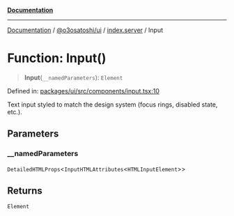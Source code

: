 [**Documentation**](../../../../README.md)

***

[Documentation](../../../../README.md) / [@o3osatoshi/ui](../../README.md) / [index.server](../README.md) / Input

# Function: Input()

> **Input**(`__namedParameters`): `Element`

Defined in: [packages/ui/src/components/input.tsx:10](https://github.com/o3osatoshi/experiment/blob/54ab00df974a3e9f8283fbcd8c611ed1e0274132/packages/ui/src/components/input.tsx#L10)

Text input styled to match the design system (focus rings, disabled state, etc.).

## Parameters

### \_\_namedParameters

`DetailedHTMLProps`\<`InputHTMLAttributes`\<`HTMLInputElement`\>\>

## Returns

`Element`
